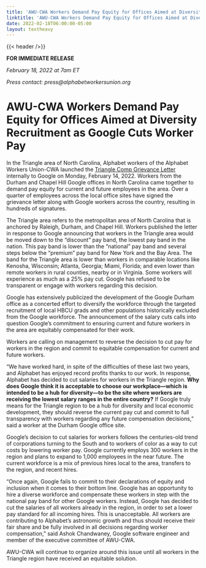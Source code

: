 ```yaml
---
title: 'AWU-CWA Workers Demand Pay Equity for Offices Aimed at Diversity Recruitment as Google Cuts Worker Pay'
linktitle: 'AWU-CWA Workers Demand Pay Equity for Offices Aimed at Diversity Recruitment as Google Cuts Worker Pay'
date: 2022-02-18T06:00:00-05:00
layout: textheavy
---
```


{{< header />}}

**FOR IMMEDIATE RELEASE**

_February 18, 2022 at 7am ET_

_Press contact: press@alphabetworkersunion.org_

# AWU-CWA Workers Demand Pay Equity for Offices Aimed at Diversity Recruitment as Google Cuts Worker Pay

In the Triangle area of North Carolina, Alphabet workers of the Alphabet Workers Union-CWA launched the [Triangle Comp Grievance Letter](https://airtable.com/shrWrnlxqumeJhF1g)
internally to Google on Monday, February 14, 2022. Workers from the Durham and Chapel Hill Google offices in North Carolina came together to demand pay equity for current and
future employees in the area. Over a quarter of employees across the local office sites have signed the grievance letter along with Google workers across the country,
resulting in hundreds of signatures. 

The Triangle area refers to the metropolitan area of North Carolina that is anchored by Raleigh, Durham, and Chapel Hill. Workers published the letter in response to
Google announcing that workers in the Triangle area would be moved down to the “discount” pay band, the lowest pay band in the nation. This pay band is lower than the
“national” pay band and several steps below the “premium” pay band for New York and the Bay Area. The band for the Triangle area is lower than workers in comparable locations
like Kenosha, Wisconsin;  Atlanta, Georgia; Miami, Florida; and even lower than remote workers in rural counties, nearby or in Virginia. Some workers will experience as much
as a 25% pay cut. Google has refused to be transparent or engage with workers regarding this decision. 

Google has extensively publicized the development of the Google Durham office as a concerted effort to diversify the workforce through the targeted recruitment of local HBCU
grads and other populations historically excluded from the Google workforce. The announcement of the salary cuts calls into question Google’s commitment to ensuring current
and future workers in the area are equitably compensated for their work. 

Workers are calling on management to reverse the decision to cut pay for workers in the region and commit to equitable compensation for current and future workers. 

“We have worked hard, in spite of the difficulties of these last two years, and Alphabet has enjoyed record profits thanks to our work. In response, Alphabet
has decided to cut salaries for workers in the Triangle region. **Why does Google think it is acceptable to choose our workplace—which is intended to be a
hub for diversity—to be the site where workers are receiving the lowest salary ranges in the entire country?** If Google truly means for the Triangle region to be
a hub for diversity and local economic development, they should reverse the current pay cut and commit to full transparency with workers regarding any future compensation
decisions,” said a worker at the Durham Google office site.

Google’s decision to cut salaries for workers follows the centuries-old trend of corporations turning to the South and to workers of color as a way to cut costs by lowering
worker pay. Google currently employs 300 workers in the region and plans to expand to 1,000 employees in the near future. The current workforce is a mix of previous hires
local to the area, transfers to the region, and recent hires. 

“Once again, Google fails to commit to their declarations of equity and inclusion when it comes to their bottom line. Google has an opportunity to hire a diverse workforce
and compensate these workers in step with the national pay band for other Google workers. Instead, Google has decided to cut the salaries of all workers already in the region,
in order to set a lower pay standard for all incoming hires. This is unacceptable. All workers are contributing to Alphabet’s astronomic growth and thus should receive their
fair share and be fully involved in all decisions regarding worker compensation,” said Ashok Chandwaney, Google software engineer and member of the executive committee of
AWU-CWA. 

AWU-CWA will continue to organize around this issue until all workers in the Triangle region have received an equitable solution.
